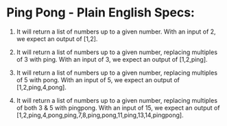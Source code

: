 # Ping Pong - Plain English Specs:

1. It will return a list of numbers up to a given number. With an input of 2, we expect an output of [1,2].

2. It will return a list of numbers up to a given number, replacing multiples of 3 with ping. With an input of 3, we expect an output of [1,2,ping].

3. It will return a list of numbers up to a given number, replacing multiples of 5 with pong. With an input of 5, we expect an output of [1,2,ping,4,pong].

4. It will return a list of numbers up to a given number, replacing multiples of both 3 & 5 with pingpong. With an input of 15, we expect an output of [1,2,ping,4,pong,ping,7,8,ping,pong,11,ping,13,14,pingpong].